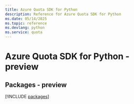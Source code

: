 ```yaml
---
title: Azure Quota SDK for Python
description: Reference for Azure Quota SDK for Python
ms.date: 05/14/2025
ms.topic: reference
ms.devlang: python
ms.service: quota
---
```

# Azure Quota SDK for Python - preview
## Packages - preview
[!INCLUDE [packages](quota-index.md)]